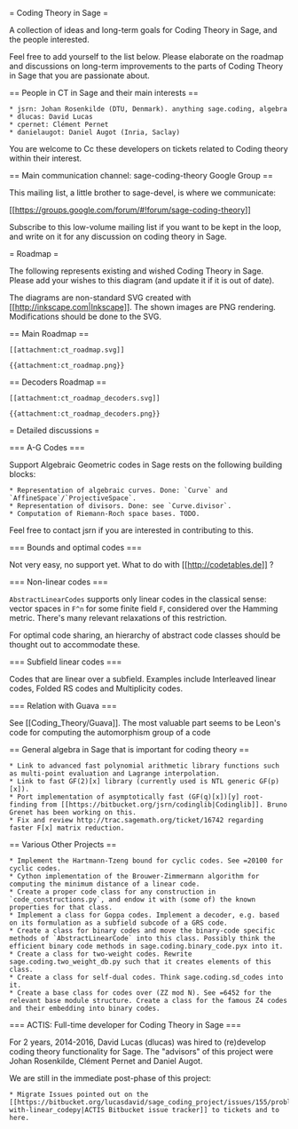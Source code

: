 = Coding Theory in Sage =

A collection of ideas and long-term goals for Coding Theory in Sage, and the people interested.

Feel free to add yourself to the list below. Please elaborate on the roadmap and
discussions on long-term improvements to the parts of Coding Theory in Sage that
you are passionate about.



== People in CT in Sage and their main interests ==

    * jsrn: Johan Rosenkilde (DTU, Denmark). anything sage.coding, algebra
    * dlucas: David Lucas
    * cpernet: Clément Pernet
    * danielaugot: Daniel Augot (Inria, Saclay)

You are welcome to Cc these developers on tickets related to Coding theory
within their interest.


== Main communication channel: sage-coding-theory Google Group ==

This mailing list, a little brother to sage-devel, is where we communicate:

[[https://groups.google.com/forum/#!forum/sage-coding-theory]]

Subscribe to this low-volume mailing list if you want to be kept in the loop,
and write on it for any discussion on coding theory in Sage.

= Roadmap =

The following represents existing and wished Coding Theory in Sage. Please add
your wishes to this diagram (and update it if it is out of date).

The diagrams are non-standard SVG created with [[http://inkscape.com|Inkscape]]. The shown images are PNG rendering. Modifications should be done to the SVG.

== Main Roadmap ==

    [[attachment:ct_roadmap.svg]]

    {{attachment:ct_roadmap.png}}

== Decoders Roadmap ==

    [[attachment:ct_roadmap_decoders.svg]]

    {{attachment:ct_roadmap_decoders.png}}

= Detailed discussions =

=== A-G Codes ===

Support Algebraic Geometric codes in Sage rests on the following building blocks:

    * Representation of algebraic curves. Done: `Curve` and `AffineSpace`/`ProjectiveSpace`.
    * Representation of divisors. Done: see `Curve.divisor`.
    * Computation of Riemann-Roch space bases. TODO.

Feel free to contact jsrn if you are interested in contributing to this.

=== Bounds and optimal codes ===

Not very easy, no support yet. What to do with [[http://codetables.de]] ?

=== Non-linear codes ===

`AbstractLinearCodes` supports only linear codes in the classical sense: vector
spaces in `F^n` for some finite field `F`, considered over the Hamming metric.
There's many relevant relaxations of this restriction.

For optimal code sharing, an hierarchy of abstract code classes should be
thought out to accommodate these.


=== Subfield linear codes ===

Codes that are linear over a subfield. Examples include Interleaved linear
codes, Folded RS codes and Multiplicity codes.


=== Relation with Guava ===

See [[Coding_Theory/Guava]]. The most valuable part seems to be Leon's code for computing the automorphism group of a code


== General algebra in Sage that is important for coding theory ==

    * Link to advanced fast polynomial arithmetic library functions such as multi-point evaluation and Lagrange interpolation.
    * Link to fast GF(2)[x] library (currently used is NTL generic GF(p)[x]).
    * Port implementation of asymptotically fast (GF(q)[x])[y] root-finding from [[https://bitbucket.org/jsrn/codinglib|Codinglib]]. Bruno Grenet has been working on this.
    * Fix and review http://trac.sagemath.org/ticket/16742 regarding faster F[x] matrix reduction.


== Various Other Projects ==

    * Implement the Hartmann-Tzeng bound for cyclic codes. See =20100 for cyclic codes.
    * Cython implementation of the Brouwer-Zimmermann algorithm for computing the minimum distance of a linear code.
    * Create a proper code class for any construction in `code_constructions.py`, and endow it with (some of) the known properties for that class.
    * Implement a class for Goppa codes. Implement a decoder, e.g. based on its formulation as a subfield subcode of a GRS code.
    * Create a class for binary codes and move the binary-code specific methods of `AbstractLinearCode` into this class. Possibly think the efficient binary code methods in sage.coding.binary_code.pyx into it.
    * Create a class for two-weight codes. Rewrite sage.coding.two_weight_db.py such that it creates elements of this class.
    * Create a class for self-dual codes. Think sage.coding.sd_codes into it.
    * Create a base class for codes over (ZZ mod N). See =6452 for the relevant base module structure. Create a class for the famous Z4 codes and their embedding into binary codes.


=== ACTIS: Full-time developer for Coding Theory in Sage ===

For 2 years, 2014-2016, David Lucas (dlucas) was hired to (re)develop coding
theory functionality for Sage. The "advisors" of this project were Johan
Rosenkilde, Clément Pernet and Daniel Augot.

We are still in the immediate post-phase of this project:

    * Migrate Issues pointed out on the [[https://bitbucket.org/lucasdavid/sage_coding_project/issues/155/problems-with-linear_codepy|ACTIS Bitbucket issue tracker]] to tickets and to here.


  
